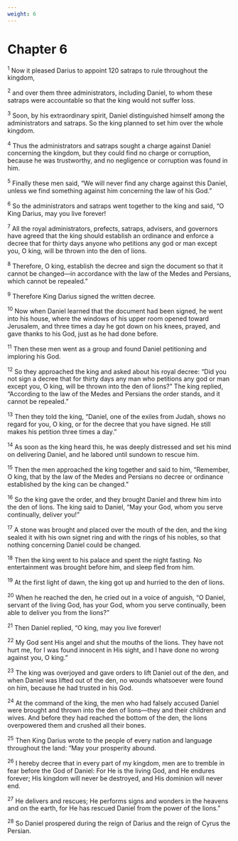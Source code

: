 ```yaml
---
weight: 6
---
```


# Chapter 6

<sup>1</sup> Now it pleased Darius to appoint 120 satraps to rule throughout the kingdom, 

<sup>2</sup> and over them three administrators, including Daniel, to whom these satraps were accountable so that the king would not suffer loss. 

<sup>3</sup> Soon, by his extraordinary spirit, Daniel distinguished himself among the administrators and satraps. So the king planned to set him over the whole kingdom. 

<sup>4</sup> Thus the administrators and satraps sought a charge against Daniel concerning the kingdom, but they could find no charge or corruption, because he was trustworthy, and no negligence or corruption was found in him. 

<sup>5</sup> Finally these men said, “We will never find any charge against this Daniel, unless we find something against him concerning the law of his God.” 

<sup>6</sup> So the administrators and satraps went together to the king and said, “O King Darius, may you live forever! 

<sup>7</sup> All the royal administrators, prefects, satraps, advisers, and governors have agreed that the king should establish an ordinance and enforce a decree that for thirty days anyone who petitions any god or man except you, O king, will be thrown into the den of lions. 

<sup>8</sup> Therefore, O king, establish the decree and sign the document so that it cannot be changed—in accordance with the law of the Medes and Persians, which cannot be repealed.” 

<sup>9</sup> Therefore King Darius signed the written decree. 

<sup>10</sup> Now when Daniel learned that the document had been signed, he went into his house, where the windows of his upper room opened toward Jerusalem, and three times a day he got down on his knees, prayed, and gave thanks to his God, just as he had done before. 

<sup>11</sup> Then these men went as a group and found Daniel petitioning and imploring his God. 

<sup>12</sup> So they approached the king and asked about his royal decree: “Did you not sign a decree that for thirty days any man who petitions any god or man except you, O king, will be thrown into the den of lions?” The king replied, “According to the law of the Medes and Persians the order stands, and it cannot be repealed.” 

<sup>13</sup> Then they told the king, “Daniel, one of the exiles from Judah, shows no regard for you, O king, or for the decree that you have signed. He still makes his petition three times a day.” 

<sup>14</sup> As soon as the king heard this, he was deeply distressed and set his mind on delivering Daniel, and he labored until sundown to rescue him. 

<sup>15</sup> Then the men approached the king together and said to him, “Remember, O king, that by the law of the Medes and Persians no decree or ordinance established by the king can be changed.” 

<sup>16</sup> So the king gave the order, and they brought Daniel and threw him into the den of lions. The king said to Daniel, “May your God, whom you serve continually, deliver you!” 

<sup>17</sup> A stone was brought and placed over the mouth of the den, and the king sealed it with his own signet ring and with the rings of his nobles, so that nothing concerning Daniel could be changed. 

<sup>18</sup> Then the king went to his palace and spent the night fasting. No entertainment was brought before him, and sleep fled from him. 

<sup>19</sup> At the first light of dawn, the king got up and hurried to the den of lions. 

<sup>20</sup> When he reached the den, he cried out in a voice of anguish, “O Daniel, servant of the living God, has your God, whom you serve continually, been able to deliver you from the lions?” 

<sup>21</sup> Then Daniel replied, “O king, may you live forever! 

<sup>22</sup> My God sent His angel and shut the mouths of the lions. They have not hurt me, for I was found innocent in His sight, and I have done no wrong against you, O king.” 

<sup>23</sup> The king was overjoyed and gave orders to lift Daniel out of the den, and when Daniel was lifted out of the den, no wounds whatsoever were found on him, because he had trusted in his God. 

<sup>24</sup> At the command of the king, the men who had falsely accused Daniel were brought and thrown into the den of lions—they and their children and wives. And before they had reached the bottom of the den, the lions overpowered them and crushed all their bones. 

<sup>25</sup> Then King Darius wrote to the people of every nation and language throughout the land: “May your prosperity abound. 

<sup>26</sup> I hereby decree that in every part of my kingdom, men are to tremble in fear before the God of Daniel: For He is the living God, and He endures forever; His kingdom will never be destroyed, and His dominion will never end. 

<sup>27</sup> He delivers and rescues; He performs signs and wonders in the heavens and on the earth, for He has rescued Daniel from the power of the lions.” 

<sup>28</sup> So Daniel prospered during the reign of Darius and the reign of Cyrus the Persian. 


